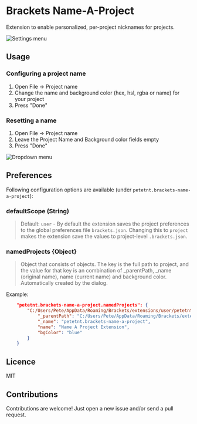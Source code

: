 # Brackets Name-A-Project
Extension to enable personalized, per-project nicknames for projects.


![Settings menu](/images/settings-menu.png)

## Usage
### Configuring a project name
1. Open File -> Project name
2. Change the name and background color (hex, hsl, rgba or name) for your project
3. Press "Done"

### Resetting a name
1. Open File -> Project name
2. Leave the Project Name and Background color fields empty
3. Press "Done"

![Dropdown menu](/images/dropdown.png)

## Preferences

Following configuration options are available (under `petetnt.brackets-name-a-project`):

### defaultScope (String) 
> Default: `user` - By default the extension saves the project preferences to the global preferences file `brackets.json`. Changing this to `project` makes the extension save the values to project-level `.brackets.json`.

### namedProjects {Object}
> Object that consists of objects. The key is the full path to project, and the value for that key is an combination of _parentPath, _name (original name), name (current name) and background color. Automatically created by the dialog.

Example:

``` json
    "petetnt.brackets-name-a-project.namedProjects": {
        "C:/Users/Pete/AppData/Roaming/Brackets/extensions/user/petetnt.brackets-name-a-project/": {
            "_parentPath": "C:/Users/Pete/AppData/Roaming/Brackets/extensions/user/petetnt.brackets-name-a-project/",
            "_name": "petetnt.brackets-name-a-project",
            "name": "Name A Project Extension",
            "bgColor": "blue"
        }
    }
```

## Licence 
MIT

## Contributions
Contributions are welcome! Just open a new issue and/or send a pull request.